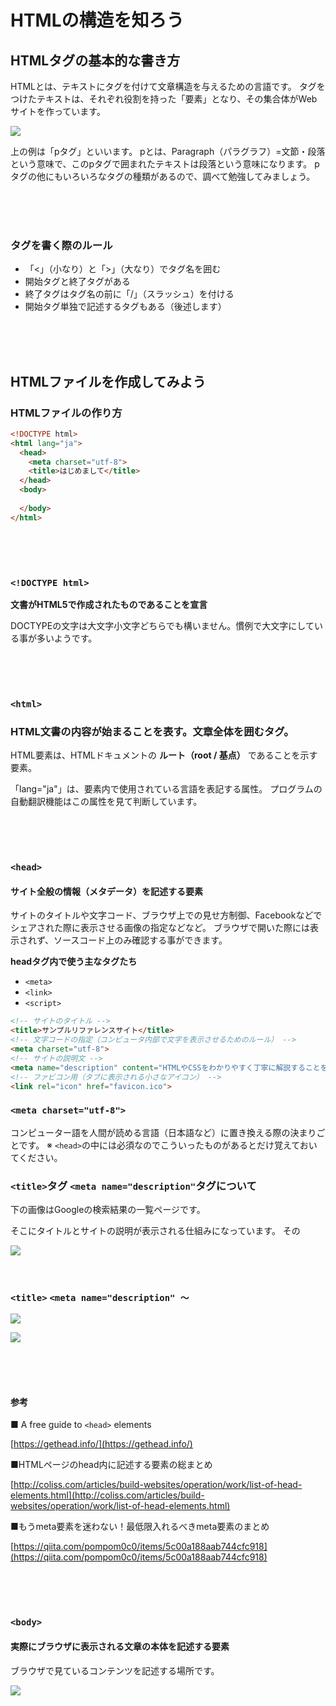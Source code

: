 # HTMLの構造を知ろう

## HTMLタグの基本的な書き方

HTMLとは、テキストにタグを付けて文章構造を与えるための言語です。
タグをつけたテキストは、それぞれ役割を持った「要素」となり、その集合体がWebサイトを作っています。

![](https://laro.jp/wp-content/uploads/2019/11/lesson-html-structure1.png)

上の例は「pタグ」といいます。
pとは、Paragraph（パラグラフ）=文節・段落という意味で、このpタグで囲まれたテキストは段落という意味になります。
pタグの他にもいろいろなタグの種類があるので、調べて勉強してみましょう。

<br><br><br>

### タグを書く際のルール
- 「<」（小なり）と「>」（大なり）でタグ名を囲む
- 開始タグと終了タグがある
- 終了タグはタグ名の前に「/」（スラッシュ）を付ける
- 開始タグ単独で記述するタグもある（後述します）

<br><br><br>

##  HTMLファイルを作成してみよう

### HTMLファイルの作り方

```html
<!DOCTYPE html>
<html lang="ja">
  <head>
    <meta charset="utf-8">
    <title>はじめまして</title>
  </head>
  <body>
    
  </body>
</html>
```

<br><br><br>

### ```<!DOCTYPE html>```

**文書がHTML5で作成されたものであることを宣言**

DOCTYPEの文字は大文字小文字どちらでも構いません。慣例で大文字にしている事が多いようです。

<br><br><br>

### ```<html>```

### HTML文書の内容が始まることを表す。文章全体を囲むタグ。
HTML要素は、HTMLドキュメントの **ルート（root / 基点）** であることを示す要素。

「lang="ja"」は、要素内で使用されている言語を表記する属性。
プログラムの自動翻訳機能はこの属性を見て判断しています。

<br><br><br>

### ```<head>```

#### サイト全般の情報（メタデータ）を記述する要素

サイトのタイトルや文字コード、ブラウザ上での見せ方制御、Facebookなどでシェアされた際に表示させる画像の指定などなど。
ブラウザで開いた際には表示されず、ソースコード上のみ確認する事ができます。

**headタグ内で使う主なタグたち**

- ```<meta>```
- ```<link>```
- ```<script>```


```html
<!-- サイトのタイトル -->
<title>サンプルリファレンスサイト</title>
<!-- 文字コードの指定（コンピュータ内部で文字を表示させるためのルール） -->
<meta charset="utf-8">
<!-- サイトの説明文 -->
<meta name="description" content="HTMLやCSSをわかりやすく丁寧に解説することを心がけたリファレンスサイトです">
<!-- ファビコン用（タブに表示される小さなアイコン） -->
<link rel="icon" href="favicon.ico">
```

### ```<meta charset="utf-8">```
コンピューター語を人間が読める言語（日本語など）に置き換える際の決まりごとです。
※ ```<head>```の中には必須なのでこういったものがあるとだけ覚えておいてください。


### ```<title>```タグ ```<meta name="description"```タグについて

下の画像はGoogleの検索結果の一覧ページです。

そこにタイトルとサイトの説明が表示される仕組みになっています。
その

![](https://d2mxuefqeaa7sj.cloudfront.net/s_3066FA23A18E1433BC4D48A1112B9F0C6A766C9E0917C880D3A50377E5D58EB4_1520576947742_image.png)
<br><br><br>

### ```<title>``` ```<meta name="description" 〜```
![](https://laro.jp/wp-content/uploads/2019/11/lesson-html-structure2.png)

![](https://laro.jp/wp-content/uploads/2019/11/lesson-html-structure3.png)

<br><br><br>

#### 参考
■ A free guide to ```<head>``` elements

[https://gethead.info/](https://gethead.info/)

■HTMLページのhead内に記述する要素の総まとめ

[http://coliss.com/articles/build-websites/operation/work/list-of-head-elements.html](http://coliss.com/articles/build-websites/operation/work/list-of-head-elements.html)

■もうmeta要素を迷わない！最低限入れるべきmeta要素のまとめ

[https://qiita.com/pompom0c0/items/5c00a188aab744cfc918](https://qiita.com/pompom0c0/items/5c00a188aab744cfc918)

<br><br><br>

### ```<body>```

#### 実際にブラウザに表示される文章の本体を記述する要素

ブラウザで見ているコンテンツを記述する場所です。

![](https://laro.jp/wp-content/uploads/2019/11/lesson-html-structure4.png)


